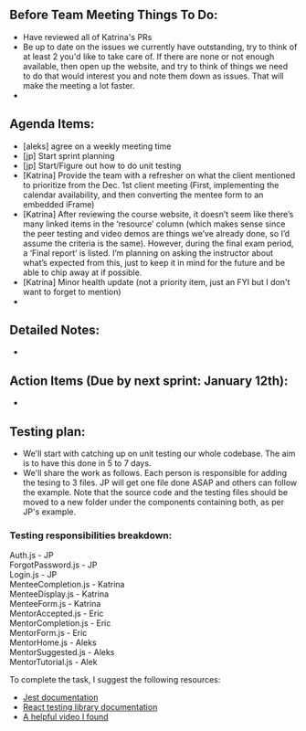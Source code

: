 ## Before Team Meeting Things To Do:
- Have reviewed all of Katrina's PRs
- Be up to date on the issues we currently have outstanding, try to think of at least 2 you'd like to take care of. If there are none or not enough available, then open up the website, and try to think of things we need to do that would interest you and note them down as issues. That will make the meeting a lot faster. 
- 

## Agenda Items:
- [aleks] agree on a weekly meeting time
- [jp] Start sprint planning
- [jp] Start/Figure out how to do unit testing
- [Katrina] Provide the team with a refresher on what the client mentioned to prioritize from the Dec. 1st client meeting (First, implementing the calendar availability, and then converting the mentee form to an embedded iFrame)
-	[Katrina] After reviewing the course website, it doesn’t seem like there’s many linked items in the ‘resource’ column (which makes sense since the peer testing and video demos are things we’ve already done, so I’d assume the criteria is the same). However, during the final exam period, a ‘Final report’ is listed. I’m planning on asking the instructor about what’s expected from this, just to keep it in mind for the future and be able to chip away at if possible.
-	[Katrina] Minor health update (not a priority item, just an FYI but I don't want to forget to mention)
-	

## Detailed Notes:
- 

## Action Items (Due by next sprint: January 12th):
- 

## Testing plan: 
- We'll start with catching up on unit testing our whole codebase. The aim is to have this done in 5 to 7 days.
- We'll share the work as follows. Each person is responsible for adding the tesing to 3 files. JP will get one file done ASAP and others can follow the example. Note that the source code and the testing files should be moved to a new folder under the components containing both, as per JP's example. 
### Testing responsibilities breakdown:
Auth.js - JP  
ForgotPassword.js - JP  
Login.js - JP  
MenteeCompletion.js - Katrina  
MenteeDisplay.js - Katrina  
MenteeForm.js - Katrina  
MentorAccepted.js - Eric  
MentorCompletion.js - Eric  
MentorForm.js - Eric  
MentorHome.js - Aleks  
MentorSuggested.js - Aleks  
MentorTutorial.js - Alek

To complete the task, I suggest the following resources: 
- [Jest documentation](https://jestjs.io/docs/en/getting-started)
- [React testing library documentation](https://testing-library.com/docs/react-testing-library/intro/)
- [A helpful video I found](https://www.youtube.com/watch?v=3e1GHCA3GP0)
